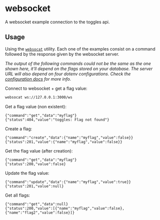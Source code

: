 # websocket
A websocket example connection to the toggles api.

## Usage
Using the [`websocat`](https://github.com/vi/websocat) utility. Each one of the examples consist on a command followed by the response given by the websocket server. 

*The output of the following commands could not be the same as the one shown here, it'll depend on the flags stored on your database. The server URL will also depend on four dotenv configurations. Check the [configuration docs](https://github.com/MarkelCA/toggles/blob/main/README.md#configure) for more info.*

Connect to websocket + get a flag value:
```bash
websocat ws://127.0.0.1:3000/ws
```
Get a flag value (non existent):
```
{"command":"get","data":"myflag"}
{"status":404,"value":"toggles: Flag not found"}

```
Create a flag:
```
{"command":"create","data":{"name":"myflag","value":false}}
{"status":201,"value":{"name":"myflag","value":false}}

```
Get the flag value (after creation):
```
{"command":"get","data":"myflag"}
{"status":200,"value":false}
```
Update the flag value:
```
{"command":"update","data":{"name":"myflag","value":true}}
{"status":201,"value":null}
```
Get all flags:
```
{"command":"get","data":null}
{"status":200,"value":[{"name":"myflag","value":false},{"name":"flag2","value":false}]}
```
